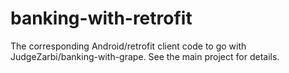# banking-with-retrofit
The corresponding Android/retrofit client code to go with JudgeZarbi/banking-with-grape. See the main project for details.